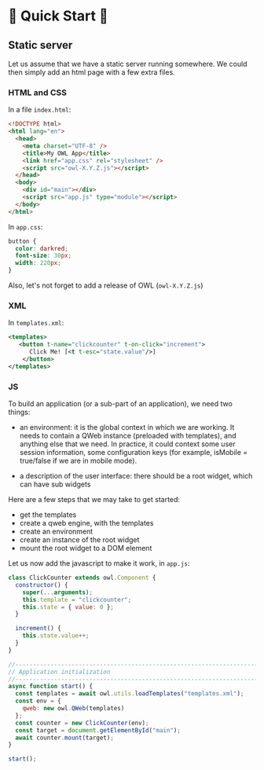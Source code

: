 # 🦉 Quick Start 🦉

## Static server

Let us assume that we have a static server running somewhere. We could then
simply add an html page with a few extra files.

### HTML and CSS

In a file `index.html`:

```html
<!DOCTYPE html>
<html lang="en">
  <head>
    <meta charset="UTF-8" />
    <title>My OWL App</title>
    <link href="app.css" rel="stylesheet" />
    <script src="owl-X.Y.Z.js"></script>
  </head>
  <body>
    <div id="main"></div>
    <script src="app.js" type="module"></script>
  </body>
</html>
```

In `app.css`:

```css
button {
  color: darkred;
  font-size: 30px;
  width: 220px;
}
```

Also, let's not forget to add a release of OWL (`owl-X.Y.Z.js`)

### XML

In `templates.xml`:

```xml
<templates>
   <button t-name="clickcounter" t-on-click="increment">
      Click Me! [<t t-esc="state.value"/>]
    </button>
</templates>
```

### JS

To build an application (or a sub-part of an application), we need two things:

- an environment: it is the global context in which we are working. It needs to
  contain a QWeb instance (preloaded with templates), and anything else that we
  need. In practice, it could context some user session information, some
  configuration keys (for example, isMobile = true/false if we are in mobile mode).

- a description of the user interface: there should be a root widget, which can
  have sub widgets

Here are a few steps that we may take to get started:

- get the templates
- create a qweb engine, with the templates
- create an environment
- create an instance of the root widget
- mount the root widget to a DOM element

Let us now add the javascript to make it work, in `app.js`:

```javascript
class ClickCounter extends owl.Component {
  constructor() {
    super(...arguments);
    this.template = "clickcounter";
    this.state = { value: 0 };
  }

  increment() {
    this.state.value++;
  }
}

//------------------------------------------------------------------------------
// Application initialization
//------------------------------------------------------------------------------
async function start() {
  const templates = await owl.utils.loadTemplates("templates.xml");
  const env = {
    qweb: new owl.QWeb(templates)
  };
  const counter = new ClickCounter(env);
  const target = document.getElementById("main");
  await counter.mount(target);
}

start();
```

